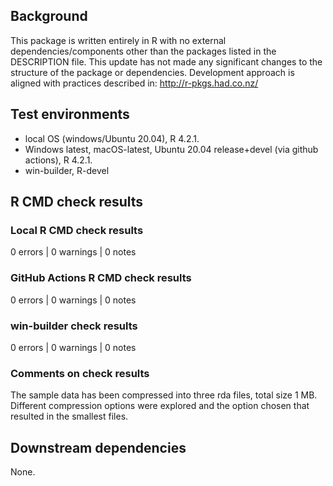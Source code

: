 ## Background

This package is written entirely in R with no external dependencies/components other than the packages listed in the DESCRIPTION file.
This update has not made any significant changes to the structure of the package or dependencies.
Development approach is aligned with practices described in:
http://r-pkgs.had.co.nz/

## Test environments

* local OS (windows/Ubuntu 20.04), R 4.2.1.
* Windows latest, macOS-latest, Ubuntu 20.04 release+devel (via github actions), R 4.2.1.
* win-builder, R-devel

## R CMD check results

### Local R CMD check results

0 errors | 0 warnings | 0 notes

### GitHub Actions R CMD check results

0 errors | 0 warnings | 0 notes

### win-builder check results

0 errors | 0 warnings | 0 notes

### Comments on check results

The sample data has been compressed into three rda files, total size 1 MB. Different compression options were explored and the option chosen that resulted in the smallest files.

## Downstream dependencies

None.
